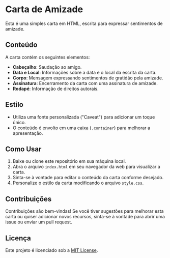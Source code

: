# Carta de Amizade

Esta é uma simples carta em HTML, escrita para expressar sentimentos de amizade.

## Conteúdo

A carta contém os seguintes elementos:

- **Cabeçalho**: Saudação ao amigo.
- **Data e Local**: Informações sobre a data e o local da escrita da carta.
- **Corpo**: Mensagem expressando sentimentos de gratidão pela amizade.
- **Assinatura**: Encerramento da carta com uma assinatura de amizade.
- **Rodapé**: Informação de direitos autorais.

## Estilo

- Utiliza uma fonte personalizada ("Caveat") para adicionar um toque único.
- O conteúdo é envolto em uma caixa (`.container`) para melhorar a apresentação.

## Como Usar

1. Baixe ou clone este repositório em sua máquina local.
2. Abra o arquivo `index.html` em seu navegador da web para visualizar a carta.
3. Sinta-se à vontade para editar o conteúdo da carta conforme desejado.
4. Personalize o estilo da carta modificando o arquivo `style.css`.

## Contribuições

Contribuições são bem-vindas! Se você tiver sugestões para melhorar esta carta ou quiser adicionar novos recursos, sinta-se à vontade para abrir uma issue ou enviar um pull request.

## Licença

Este projeto é licenciado sob a [MIT License](LICENSE).